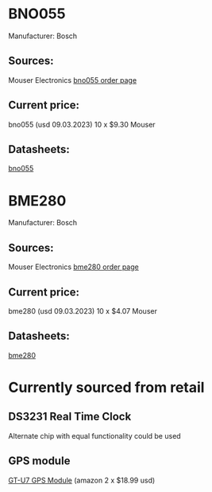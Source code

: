 # BNO055
Manufacturer: Bosch
## Sources:
Mouser Electronics [bno055 order page](https://www.mouser.com/ProductDetail/Bosch-Sensortec/BNO055?qs=QhAb4EtQfbV8Z2YmISucWw%3D%3D)
## Current price:
bno055 (usd 09.03.2023) 10 x $9.30 Mouser
## Datasheets:
[bno055](https://www.mouser.com/datasheet/2/783/bst_bno055_ds000-3247202.pdf)

# BME280
Manufacturer: Bosch
## Sources:
Mouser Electronics [bme280 order page](https://www.mouser.com/ProductDetail/Bosch-Sensortec/BME280?qs=2OnyuXx6vpj2fK9HX7qb3g%3D%3D)
## Current price:
bme280 (usd 09.03.2023) 10 x $4.07 Mouser
## Datasheets:
[bme280](https://www.mouser.com/datasheet/2/783/bst_bme280_ds002-2238172.pdf)

# Currently sourced from retail
## DS3231 Real Time Clock
Alternate chip with equal functionality could be used
## GPS module
[GT-U7 GPS Module](https://www.amazon.com/Navigation-Positioning-Sensitivity-Consumption-High-Precision/dp/B08ZSMPPP6/ref=sr_1_10?crid=2DI92QFX1V7ME&keywords=GPS%2BModule%2BGPS%2BNEO-6M&qid=1693758072&s=electronics&sprefix=gps%2Bmodule%2Bgps%2Bneo-6m%2Celectronics%2C115&sr=1-10&th=1)
(amazon 2 x $18.99 usd)
